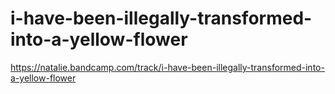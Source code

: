 # i-have-been-illegally-transformed-into-a-yellow-flower

https://natalie.bandcamp.com/track/i-have-been-illegally-transformed-into-a-yellow-flower